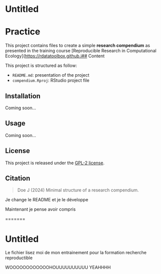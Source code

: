 
# Untitled


# Practice

This project contains files to create a simple **research compendium**
as presented in the training course [Reproducible Research in
Computational Ecology](https://rdatatoolbox.github.i## Content

This project is structured as follow:

- `README.md`: presentation of the project
- `compendium.Rproj`: RStudio project file

## Installation

Coming soon…

## Usage

Coming soon…

## License

This project is released under the [GPL-2
license](https://choosealicense.com/licenses/gpl-2.0/).

## Citation

> Doe J (2024) Minimal structure of a research compendium.

Je change le README et je le développe

Maintenant je pense avoir compris


=======
# Untitled


Le fichier lisez moi de mon entrainement pour la formation recherche
reproductible

WOOOOOOOOOOOOHOUUUUUUUUUU
YEAHHHH

